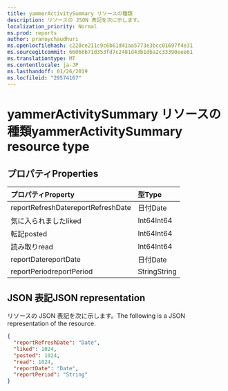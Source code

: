 ```yaml
---
title: yammerActivitySummary リソースの種類
description: リソースの JSON 表記を次に示します。
localization_priority: Normal
ms.prod: reports
author: pranoychaudhuri
ms.openlocfilehash: c220ce211c9c6b61d41aa5773e3bcc01697f4e31
ms.sourcegitcommit: 66066b71d353fd7c2481d43b1dba2c33390eee61
ms.translationtype: MT
ms.contentlocale: ja-JP
ms.lasthandoff: 01/26/2019
ms.locfileid: "29574167"
---
```

# <a name="yammeractivitysummary-resource-type"></a><span data-ttu-id="e08d4-103">yammerActivitySummary リソースの種類</span><span class="sxs-lookup"><span data-stu-id="e08d4-103">yammerActivitySummary resource type</span></span>

## <a name="properties"></a><span data-ttu-id="e08d4-104">プロパティ</span><span class="sxs-lookup"><span data-stu-id="e08d4-104">Properties</span></span>

| <span data-ttu-id="e08d4-105">プロパティ</span><span class="sxs-lookup"><span data-stu-id="e08d4-105">Property</span></span>          | <span data-ttu-id="e08d4-106">型</span><span class="sxs-lookup"><span data-stu-id="e08d4-106">Type</span></span>   |
| :---------------- | :----- |
| <span data-ttu-id="e08d4-107">reportRefreshDate</span><span class="sxs-lookup"><span data-stu-id="e08d4-107">reportRefreshDate</span></span> | <span data-ttu-id="e08d4-108">日付</span><span class="sxs-lookup"><span data-stu-id="e08d4-108">Date</span></span>   |
| <span data-ttu-id="e08d4-109">気に入られました</span><span class="sxs-lookup"><span data-stu-id="e08d4-109">liked</span></span>             | <span data-ttu-id="e08d4-110">Int64</span><span class="sxs-lookup"><span data-stu-id="e08d4-110">Int64</span></span>  |
| <span data-ttu-id="e08d4-111">転記</span><span class="sxs-lookup"><span data-stu-id="e08d4-111">posted</span></span>            | <span data-ttu-id="e08d4-112">Int64</span><span class="sxs-lookup"><span data-stu-id="e08d4-112">Int64</span></span>  |
| <span data-ttu-id="e08d4-113">読み取り</span><span class="sxs-lookup"><span data-stu-id="e08d4-113">read</span></span>              | <span data-ttu-id="e08d4-114">Int64</span><span class="sxs-lookup"><span data-stu-id="e08d4-114">Int64</span></span>  |
| <span data-ttu-id="e08d4-115">reportDate</span><span class="sxs-lookup"><span data-stu-id="e08d4-115">reportDate</span></span>        | <span data-ttu-id="e08d4-116">日付</span><span class="sxs-lookup"><span data-stu-id="e08d4-116">Date</span></span>   |
| <span data-ttu-id="e08d4-117">reportPeriod</span><span class="sxs-lookup"><span data-stu-id="e08d4-117">reportPeriod</span></span>      | <span data-ttu-id="e08d4-118">String</span><span class="sxs-lookup"><span data-stu-id="e08d4-118">String</span></span> |

## <a name="json-representation"></a><span data-ttu-id="e08d4-119">JSON 表記</span><span class="sxs-lookup"><span data-stu-id="e08d4-119">JSON representation</span></span>

<span data-ttu-id="e08d4-120">リソースの JSON 表記を次に示します。</span><span class="sxs-lookup"><span data-stu-id="e08d4-120">The following is a JSON representation of the resource.</span></span>

<!-- {
  "blockType": "resource",
  "@odata.type": "microsoft.graph.yammerActivitySummary"
} -->

```json
{
  "reportRefreshDate": "Date", 
  "liked": 1024, 
  "posted": 1024, 
  "read": 1024, 
  "reportDate": "Date", 
  "reportPeriod": "String"
}
```

